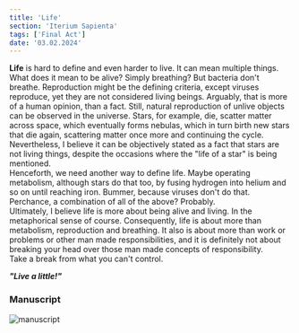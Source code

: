 ```yaml
---
title: 'Life'
section: 'Iterium Sapienta'
tags: ['Final Act']
date: '03.02.2024'
---
```


**Life** is hard to define and even harder to live. It can mean multiple things. What does it mean
to be alive? Simply breathing? But bacteria don't breathe. Reproduction might be the defining
criteria, except viruses reproduce, yet they are not considered living beings. Arguably, that is
more of a human opinion, than a fact. Still, natural reproduction of unlive objects can be observed
in the universe. Stars, for example, die, scatter matter across space, which eventually forms
nebulas, which in turn birth new stars that die again, scattering matter once more and continuing
the cycle. Nevertheless, I believe it can be objectively stated as a fact that stars are not living
things, despite the occasions where the "life of a star" is being mentioned.  
Henceforth, we need another way to define life. Maybe operating metabolism, although stars do that
too, by fusing hydrogen into helium and so on until reaching iron. Bummer, because viruses don't do
that. Perchance, a combination of all of the above? Probably.  
Ultimately, I believe life is more about being alive and living. In the metaphorical sense of
course. Consequently, life is about more than metabolism, reproduction and breathing. It also is
about more than work or problems or other man made responsibilities, and it is definitely not about
breaking your head over those man made concepts of responsibility.  
Take a break from what you can't control.

_**"Live a little!"**_

### Manuscript

<div class="flex justify-center">
    <img src="\images\IteriumSapienta\Life.svg" alt="manuscript" class="rounded-xl" style="background: white" />
</div>
